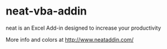 # neat-vba-addin
neat is an Excel Add-in designed to increase your productivity

More info and colors at http://www.neataddin.com/
